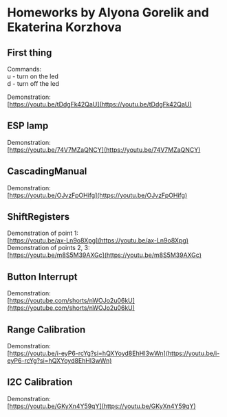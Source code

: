 # Homeworks by Alyona Gorelik and Ekaterina Korzhova 
## First thing 
Commands:</br>
u - turn on the led</br>
d - turn off the led</br>

Demonstration: </br>
[https://youtu.be/tDdgFk42QaU](https://youtu.be/tDdgFk42QaU)


## ESP lamp 
Demonstration: </br>
[https://youtu.be/74V7MZaQNCY](https://youtu.be/74V7MZaQNCY)


## CascadingManual
Demonstration: </br>
[https://youtu.be/OJvzFpOHifg](https://youtu.be/OJvzFpOHifg)


## ShiftRegisters
Demonstration of point 1:</br>
[https://youtu.be/ax-Ln9o8Xpg](https://youtu.be/ax-Ln9o8Xpg) </br>
Demonstration of points 2, 3: </br>
[https://youtu.be/m8S5M39AXGc](https://youtu.be/m8S5M39AXGc)


## Button Interrupt
Demonstration: </br>
[https://youtube.com/shorts/nWOJo2u06kU](https://youtube.com/shorts/nWOJo2u06kU)


## 	Range Calibration
Demonstration: </br>
[https://youtu.be/i-eyP6-rcYg?si=hQXYoyd8EhHI3wWn](https://youtu.be/i-eyP6-rcYg?si=hQXYoyd8EhHI3wWn)


## I2C Calibration
Demonstration: \
[https://youtu.be/GKyXn4Y59qY](https://youtu.be/GKyXn4Y59qY)

